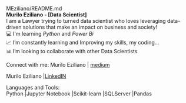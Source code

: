 MEziliano/README.md  </br>
**Murilo Eziliano - [Data Scientist]**  </br>
I am a Lawyer trying to turned data scientist who loves leveraging data-driven solutions that make an impact on business and society! </br>
💻 I'm learning *Python* and *Power Bi* </br>
📈 I’m constantly learning and Improving my skills, my coding... </br>
📊 I’m looking to collaborate with other Data Scientists</br>


Connect with me:
Murilo Eziliano | [medium](https://medium.com/@murilosez06)

Murilo Eziliano |[LinkedIN](https://www.linkedin.com/in/murilo-eziliano/)


Languages and Tools:</br>
Python |Jupyter Notebook |Scikit-learn |SQLServer |Pandas




